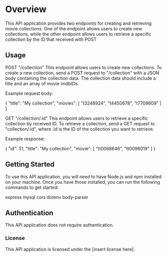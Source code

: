 # Overview
This API application provides two endpoints for creating and retrieving movie collections. One of the endpoint allows users to create new collections, while the other endpoint allows users to retrieve a specific collection by the ID that received with POST


## Usage
POST "/collection"
This endpoint allows users to create new collections. To create a new collection, send a POST request to "/collection" with a JSON body containing the collection data. The collection data should include a title and an array of movie imdbIDs.

Example request body:

{
 "title": "My collection",
 "movies": [
 "t3248924",
 "t4450678",
 "t7709609"
 ]
}

GET "/collection/:id"
This endpoint allows users to retrieve a specific collection by received ID. To retrieve a collection, send a GET request to "collection/:id", where :id is the ID of the collection you want to retrieve.

Example response:

{
    "id": 51,
    "title": "My collection",
    "movie": [
        "tt0068646",
        "tt0098019"
    ]
}


## Getting Started
To use this API application, you will need to have Node.js and npm installed on your machine. Once you have those installed, you can run the following commands to get started:

express
mysql
cors
dotenv
body-parser

## Authentication
This API application does not require authentication.

### License
This API application is licensed under the [insert license here].
